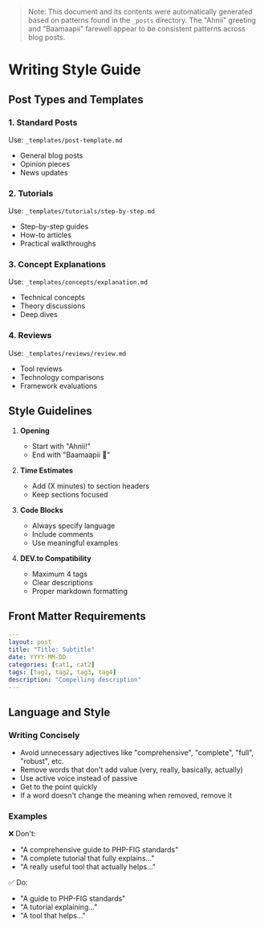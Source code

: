 > Note: This document and its contents were automatically generated based on patterns found in the `_posts` directory. The "Ahnii" greeting and "Baamaapii" farewell appear to be consistent patterns across blog posts.

# Writing Style Guide

## Post Types and Templates

### 1. Standard Posts

Use: `_templates/post-template.md`

- General blog posts
- Opinion pieces
- News updates

### 2. Tutorials

Use: `_templates/tutorials/step-by-step.md`

- Step-by-step guides
- How-to articles
- Practical walkthroughs

### 3. Concept Explanations

Use: `_templates/concepts/explanation.md`

- Technical concepts
- Theory discussions
- Deep dives

### 4. Reviews

Use: `_templates/reviews/review.md`

- Tool reviews
- Technology comparisons
- Framework evaluations

## Style Guidelines

1. **Opening**

   - Start with "Ahnii!"
   - End with "Baamaapii 👋"

2. **Time Estimates**

   - Add (X minutes) to section headers
   - Keep sections focused

3. **Code Blocks**

   - Always specify language
   - Include comments
   - Use meaningful examples

4. **DEV.to Compatibility**

   - Maximum 4 tags
   - Clear descriptions
   - Proper markdown formatting

## Front Matter Requirements

```yaml
---
layout: post
title: "Title: Subtitle"
date: YYYY-MM-DD
categories: [cat1, cat2]
tags: [tag1, tag2, tag3, tag4]
description: "Compelling description"
---
```

## Language and Style

### Writing Concisely
- Avoid unnecessary adjectives like "comprehensive", "complete", "full", "robust", etc.
- Remove words that don't add value (very, really, basically, actually)
- Use active voice instead of passive
- Get to the point quickly
- If a word doesn't change the meaning when removed, remove it

### Examples
❌ Don't:
- "A comprehensive guide to PHP-FIG standards"
- "A complete tutorial that fully explains..."
- "A really useful tool that actually helps..."

✅ Do:
- "A guide to PHP-FIG standards"
- "A tutorial explaining..."
- "A tool that helps..."

